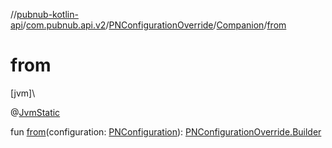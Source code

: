 //[pubnub-kotlin-api](../../../../index.md)/[com.pubnub.api.v2](../../index.md)/[PNConfigurationOverride](../index.md)/[Companion](index.md)/[from](from.md)

# from

[jvm]\

@[JvmStatic](https://kotlinlang.org/api/latest/jvm/stdlib/kotlin.jvm/-jvm-static/index.html)

fun [from](from.md)(configuration: [PNConfiguration](../../-p-n-configuration/index.md)): [PNConfigurationOverride.Builder](../-builder/index.md)
